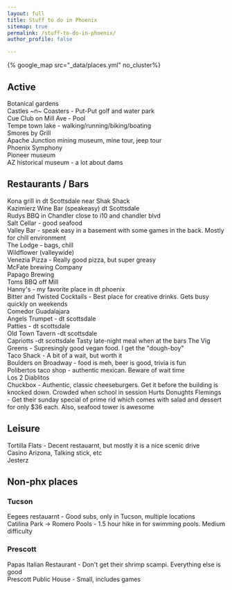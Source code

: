 ```yaml
---
layout: full
title: Stuff to do in Phoenix
sitemap: true
permalink: /stuff-to-do-in-phoenix/
author_profile: false

---
```


{% google_map src="_data/places.yml" no_cluster%}

## Active
Botanical gardens  
Castles ~n~ Coasters - Put-Put golf and water park  
Cue Club on Mill Ave - Pool  
Tempe town lake - walking/running/biking/boating  
Smores by Grill  
Apache Junction mining museum, mine tour, jeep tour  
Phoenix Symphony  
Pioneer museum  
AZ historical museum - a lot about dams  

 
## Restaurants / Bars

Kona grill in dt Scottsdale near Shak Shack  
Kazimierz Wine Bar (speakeasy) dt Scottsdale  
Rudys BBQ in Chandler close to i10 and chandler blvd  
Salt Cellar - good seafood  
Valley Bar - speak easy in a basement with some games in the back. Mostly for chill environment  
The Lodge - bags, chill  
Wildflower (valleywide)  
Venezia Pizza - Really good pizza, but super greasy  
McFate brewing Company  
Papago Brewing  
Toms BBQ off Mill  
Hanny's - my favorite place in dt phoenix  
Bitter and Twisted Cocktails - Best place for creative drinks. Gets busy quickly on weekends  
Comedor Guadalajara  
Angels Trumpet - dt scottsdale  
Patties - dt scottsdale  
Old Town Tavern -dt scottsdale    
Capriotts -dt scottsdale  Tasty late-night meal when at the bars
The Vig
Greens - Supresingly good vegan food. I get the "dough-boy"  
Taco Shack - A bit of a wait, but worth it  
Boulders on Broadway - food is meh, beer is good, trivia is fun  
Polibertos taco shop - authentic mexican. Beware of wait time  
Los 2 Diablitos  
Chuckbox  - Authentic, classic cheeseburgers. Get it before the building is knocked down. Crowded when school in session 
Hurts Donughts
Flemings - Get their sunday special of prime rid which comes with salad and dessert for only $36 each. Also, seafood tower is awesome

## Leisure

Tortilla Flats - Decent restauarnt, but mostly it is a nice scenic drive  
Casino Arizona, Talking stick, etc  
Jesterz

## Non-phx places

### Tucson
Eegees restauarnt - Good subs, only in Tucson, multiple locations  
Catilina Park -> Romero Pools - 1.5 hour hike in for swimming pools. Medium difficulty  

### Prescott
Papas Italian Restaurant - Don't get their shrimp scampi. Everything else is good  
Prescott Public House - Small, includes games     